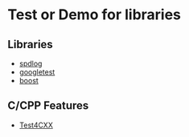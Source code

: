# Test or Demo for libraries

## Libraries

- [spdlog](./Test4Spdlog)
- [googletest](./Test4Gtest)
- [boost](./Test4Boost)


## C/CPP Features

- [Test4CXX](./Test4CXX)

